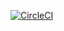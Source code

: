 [![CircleCI](https://circleci.com/gh/laddhoffman/sequence-utils.svg?style=svg)](https://circleci.com/gh/laddhoffman/sequence-utils)
